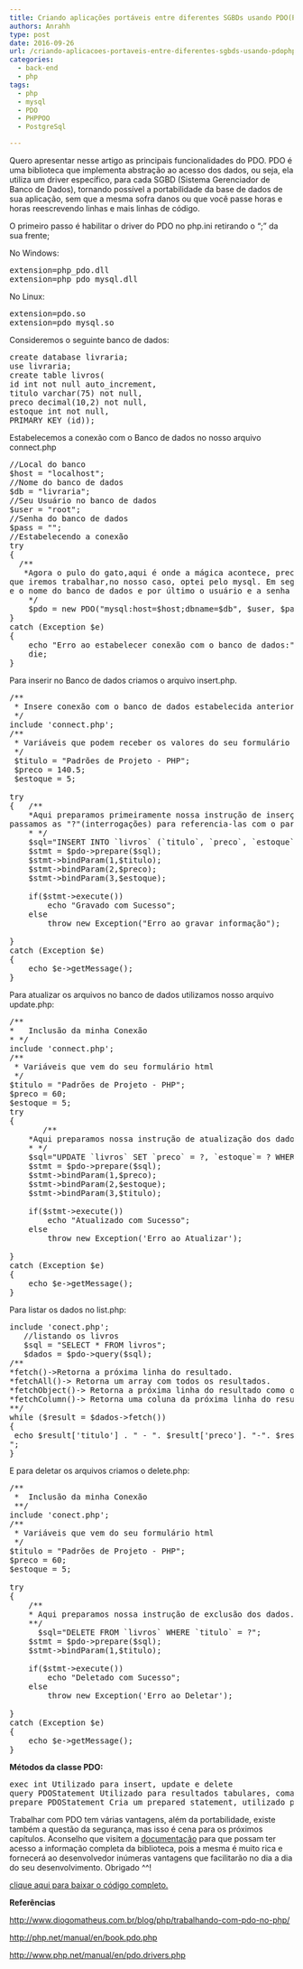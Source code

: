 ```yaml
---
title: Criando aplicações portáveis entre diferentes SGBDs usando PDO(PHP Data Objects)
authors: Anrahh
type: post
date: 2016-09-26
url: /criando-aplicacoes-portaveis-entre-diferentes-sgbds-usando-pdophp-data-objects/
categories:
  - back-end
  - php
tags:
  - php
  - mysql
  - PDO
  - PHPPOO
  - PostgreSql

---
```

Quero apresentar nesse artigo as principais funcionalidades do PDO. PDO é uma biblioteca que implementa abstração ao acesso dos dados, ou seja, ela utiliza um driver específico, para cada SGBD (Sistema Gerenciador de Banco de Dados), tornando possível a portabilidade da base de dados de sua aplicação, sem que a mesma sofra danos ou que você passe horas e horas reescrevendo linhas e mais linhas de código.

O primeiro passo é habilitar o driver do PDO no php.ini retirando o &#8220;;&#8221; da sua frente;

No Windows:

<pre>extension=php_pdo.dll
extension=php_pdo_mysql.dll</pre>

No Linux:

<pre>extension=pdo.so
extension=pdo_mysql.so
</pre>

Consideremos o seguinte banco de dados:

<pre class="lang-sql">create database livraria;
use livraria;
create table livros(
id int not null auto_increment,
titulo varchar(75) not null,
preco decimal(10,2) not null,
estoque int not null,
PRIMARY KEY (id));
</pre>

Estabelecemos a conexão com o Banco de dados no nosso arquivo connect.php

<pre class="lang-php">//Local do banco
$host = "localhost";
//Nome do banco de dados
$db = "livraria";
//Seu Usuário no banco de dados
$user = "root";
//Senha do banco de dados
$pass = "";
//Estabelecendo a conexão
try
{
  /**
   *Agora o pulo do gato,aqui é onde a mágica acontece, precisamos especificar o banco de dados 
que iremos trabalhar,no nosso caso, optei pelo mysql. Em seguida especificamos o local 
e o nome do banco de dados e por último o usuário e a senha
    */
    $pdo = new PDO("mysql:host=$host;dbname=$db", $user, $pass);
}
catch (Exception $e)
{
    echo "Erro ao estabelecer conexão com o banco de dados:".$e-&gt;getMessage();
    die;
}
</pre>

Para inserir no Banco de dados criamos o arquivo insert.php.

<pre class="lang-php">/**
 * Insere conexão com o banco de dados estabelecida anteriormente 
 */
include 'connect.php';
/**
 * Variáveis que podem receber os valores do seu formulário
 */
 $titulo = "Padrões de Projeto - PHP";
 $preco = 140.5;
 $estoque = 5;

try 
{   /**
    *Aqui preparamos primeiramente nossa instrução de inserção e como valores, 
passamos as "?"(interrogações) para referencia-las com o parâmetro passado pela função bindParam. 
    * */
    $sql="INSERT INTO `livros` (`titulo`, `preco`, `estoque`) VALUES (?, ?, ?)";
    $stmt = $pdo-&gt;prepare($sql);
    $stmt-&gt;bindParam(1,$titulo);
    $stmt-&gt;bindParam(2,$preco);
    $stmt-&gt;bindParam(3,$estoque);
    
    if($stmt-&gt;execute())
        echo "Gravado com Sucesso";
    else
        throw new Exception("Erro ao gravar informação");

}
catch (Exception $e) 
{
    echo $e-&gt;getMessage();   
}
</pre>

Para atualizar os arquivos no banco de dados utilizamos nosso arquivo update.php:

<pre>/**
*   Inclusão da minha Conexão
* */
include 'connect.php';
/**
 * Variáveis que vem do seu formulário html  
 */
$titulo = "Padrões de Projeto - PHP";
$preco = 60;
$estoque = 5;
try 
{   
       /**
    *Aqui preparamos nossa instrução de atualização dos dados  
    * */
    $sql="UPDATE `livros` SET `preco` = ?, `estoque`= ? WHERE `titulo` = ?";
    $stmt = $pdo-&gt;prepare($sql);
    $stmt-&gt;bindParam(1,$preco);
    $stmt-&gt;bindParam(2,$estoque);
    $stmt-&gt;bindParam(3,$titulo);

    if($stmt-&gt;execute())
        echo "Atualizado com Sucesso";
    else
        throw new Exception('Erro ao Atualizar');

} 
catch (Exception $e) 
{
    echo $e-&gt;getMessage();   
}
</pre>

Para listar os dados no list.php:

<pre class="lang-php">include 'conect.php';
   //listando os livros
   $sql = "SELECT * FROM livros";
   $dados = $pdo-&gt;query($sql);
/**
*fetch()-&gt;Retorna a próxima linha do resultado.
*fetchAll()-&gt; Retorna um array com todos os resultados.
*fetchObject()-&gt; Retorna a próxima linha do resultado como objeto.
*fetchColumn()-&gt; Retorna uma coluna da próxima linha do resultado.
**/
while ($result = $dados-&gt;fetch())
{   
 echo $result['titulo'] . " - ". $result['preco']. "-". $result['estoque']."
";
}
</pre>

E para deletar os arquivos criamos o delete.php:

<pre class="lang-php">/**
 *  Inclusão da minha Conexão
 **/
include 'conect.php';
/**
 * Variáveis que vem do seu formulário html  
 */
$titulo = "Padrões de Projeto - PHP";
$preco = 60;
$estoque = 5;

try 
{   
    /**
    * Aqui preparamos nossa instrução de exclusão dos dados.  
    **/
      $sql="DELETE FROM `livros` WHERE `titulo` = ?";
    $stmt = $pdo-&gt;prepare($sql);
    $stmt-&gt;bindParam(1,$titulo);

    if($stmt-&gt;execute())
        echo "Deletado com Sucesso";
    else
        throw new Exception('Erro ao Deletar');

} 
catch (Exception $e) 
{
    echo $e-&gt;getMessage();   
}
</pre>

**Métodos da classe PDO:**

<pre>exec int Utilizado para insert, update e delete
query PDOStatement Utilizado para resultados tabulares, comando select.
prepare PDOStatement Cria um prepared statement, utilizado para dados variáveis.
</pre>

Trabalhar com PDO tem várias vantagens, além da portabilidade, existe também a questão da segurança, mas isso é cena para os próximos capítulos. Aconselho que visitem a [documentação][1] para que possam ter acesso a informação completa da biblioteca, pois a mesma é muito rica e fornecerá ao desenvolvedor inúmeras vantagens que facilitarão no dia a dia do seu desenvolvimento. Obrigado ^^!

[clique aqui para baixar o código completo.][2]

**Referências**

<http://www.diogomatheus.com.br/blog/php/trabalhando-com-pdo-no-php/>
  
<http://php.net/manual/en/book.pdo.php>
  
<http://www.php.net/manual/en/pdo.drivers.php>

 [1]: http://php.net/manual/pt_BR/class.pdostatement.php
 [2]: https://github.com/Anrahh/pdo_tableless